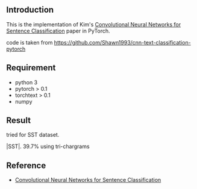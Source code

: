 ## Introduction
This is the implementation of Kim's [Convolutional Neural Networks for Sentence Classification](https://arxiv.org/abs/1408.5882) paper in PyTorch.
 
code is taken from https://github.com/Shawn1993/cnn-text-classification-pytorch


## Requirement
* python 3
* pytorch > 0.1
* torchtext > 0.1
* numpy

## Result
tried for SST dataset.

|SST|.  39.7% using tri-chargrams


## Reference
* [Convolutional Neural Networks for Sentence Classification](https://arxiv.org/abs/1408.5882)

